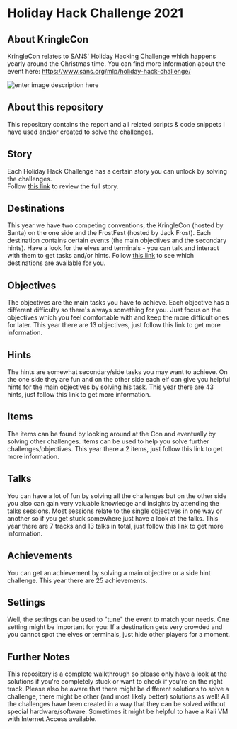 
# Holiday Hack Challenge 2021
## About KringleCon
KringleCon relates to SANS' Holiday Hacking Challenge which happens yearly around the Christmas time. You can find more information about the event here: https://www.sans.org/mlp/holiday-hack-challenge/

![enter image description here](https://images.contentstack.io/v3/assets/blt36c2e63521272fdc/blt3df4f4efd480f7ca/61ac2c72c7c3037339ab466a/RANGES_2021_Holiday_740x370_Custom_@2X.jpg)
## About this repository
This repository contains the report and all related scripts & code snippets I have used and/or created to solve the challenges.
## Story
Each Holiday Hack Challenge has a certain story you can unlock by solving the challenges.  
Follow [this link](Story.md) to review the full story.
## Destinations
This year we have two competing conventions, the KringleCon (hosted by Santa) on the one side and the FrostFest (hosted by Jack Frost).
Each destination contains certain events (the main objectives and the secondary hints). Have a look for the elves and terminals - you can talk and interact with them to get tasks and/or hints.
Follow [this link](Destinations.md) to see which destinations are available for you. 
## Objectives
The objectives are the main tasks you have to achieve. Each objective has a different difficulty so there's always something for you. Just focus on the objectives which you feel comfortable with and keep the more difficult ones for later. 
This year there are 13 objectives, just follow this link to get more information.
## Hints
The hints are somewhat secondary/side tasks you may want to achieve. On the one side they are fun and on the other side each elf can give you helpful hints for the main objectives by solving his task.
This year there are 43 hints, just follow this link to get more information.
## Items
The items can be found by looking around at the Con and eventually by solving other challenges. Items can be used to help you solve further challenges/objectives.
This year there a 2 items, just follow this link to get more information.
## Talks
You can have a lot of fun by solving all the challenges but on the other side you also can gain very valuable knowledge and insights by attending the talks sessions. Most sessions relate to the single objectives in one way or another so if you get stuck somewhere just have a look at the talks.
This year there are 7 tracks and 13 talks in total, just follow this link to get more information.
## Achievements
You can get an achievement by solving a main objective or a side hint challenge. 
This year there are 25 achievements.
## Settings
Well, the settings can be used to "tune" the event to match your needs. One setting might be important for you: If a destination gets very crowded and you cannot spot the elves or terminals, just hide other players for a moment.
## Further Notes
This repository is a complete walkthrough so please only have a look at the solutions if you're completely stuck or want to check if you're on the right track.
Please also be aware that there might be different solutions to solve a challenge, there might be other (and most likely better) solutions as well!
All the challenges have been created in a way that they can be solved without special hardware/software. Sometimes it might be helpful to have a Kali VM with Internet Access available. 
